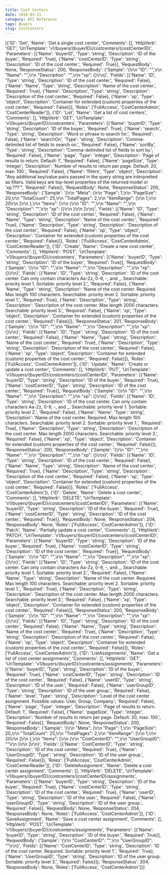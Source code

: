 ```yaml
---
title: Cost Centers
date: 2018-03-21
category: API Reference
tags: Buyers
slug: CostCenters
---
```

[{'ID': 'Get', 'Name': 'Get a single cost center', 'Comments': [], 'HttpVerb': 'GET', 'UriTemplate': 'v1/buyers/{buyerID}/costcenters/{costCenterID}', 'Parameters': [{'Name': 'buyerID', 'Type': 'string', 'Description': 'ID of the buyer.', 'Required': True}, {'Name': 'costCenterID', 'Type': 'string', 'Description': 'ID of the cost center.', 'Required': True}], 'RequestBody': None, 'ResponseStatus': 200, 'ResponseBody': {'Sample': '{\r\n  "ID": "",\r\n  "Name": "",\r\n  "Description": "",\r\n  "xp": {}\r\n}', 'Fields': [{'Name': 'ID', 'Type': 'string', 'Description': 'ID of the cost center.', 'Required': False}, {'Name': 'Name', 'Type': 'string', 'Description': 'Name of the cost center.', 'Required': True}, {'Name': 'Description', 'Type': 'string', 'Description': 'Description of the cost center.', 'Required': False}, {'Name': 'xp', 'Type': 'object', 'Description': 'Container for extended (custom) properties of the cost center.', 'Required': False}]}, 'Roles': ['FullAccess', 'CostCenterAdmin', 'CostCenterReader']}, {'ID': 'List', 'Name': 'Get a list of cost centers', 'Comments': [], 'HttpVerb': 'GET', 'UriTemplate': 'v1/buyers/{buyerID}/costcenters', 'Parameters': [{'Name': 'buyerID', 'Type': 'string', 'Description': 'ID of the buyer.', 'Required': True}, {'Name': 'search', 'Type': 'string', 'Description': 'Word or phrase to search for.', 'Required': False}, {'Name': 'searchOn', 'Type': 'string', 'Description': 'Comma-delimited list of fields to search on.', 'Required': False}, {'Name': 'sortBy', 'Type': 'string', 'Description': 'Comma-delimited list of fields to sort by.', 'Required': False}, {'Name': 'page', 'Type': 'integer', 'Description': 'Page of results to return. Default: 1', 'Required': False}, {'Name': 'pageSize', 'Type': 'integer', 'Description': 'Number of results to return per page. Default: 20, max: 100.', 'Required': False}, {'Name': 'filters', 'Type': 'object', 'Description': "Any additional key/value pairs passed in the query string are interpretted as filters. Valid keys are top-level properties of the returned model or 'xp.???'", 'Required': False}], 'RequestBody': None, 'ResponseStatus': 200, 'ResponseBody': {'Sample': '{\r\n  "Meta": {\r\n    "Page": 1,\r\n    "PageSize": 20,\r\n    "TotalCount": 25,\r\n    "TotalPages": 2,\r\n    "ItemRange": [\r\n      1,\r\n      20\r\n    ]\r\n  },\r\n  "Items": [\r\n    {\r\n      "ID": "",\r\n      "Name": "",\r\n      "Description": "",\r\n      "xp": {}\r\n    }\r\n  ]\r\n}', 'Fields': [{'Name': 'ID', 'Type': 'string', 'Description': 'ID of the cost center.', 'Required': False}, {'Name': 'Name', 'Type': 'string', 'Description': 'Name of the cost center.', 'Required': True}, {'Name': 'Description', 'Type': 'string', 'Description': 'Description of the cost center.', 'Required': False}, {'Name': 'xp', 'Type': 'object', 'Description': 'Container for extended (custom) properties of the cost center.', 'Required': False}]}, 'Roles': ['FullAccess', 'CostCenterAdmin', 'CostCenterReader']}, {'ID': 'Create', 'Name': 'Create a new cost center', 'Comments': [], 'HttpVerb': 'POST', 'UriTemplate': 'v1/buyers/{buyerID}/costcenters', 'Parameters': [{'Name': 'buyerID', 'Type': 'string', 'Description': 'ID of the buyer.', 'Required': True}], 'RequestBody': {'Sample': '{\r\n  "ID": "",\r\n  "Name": "",\r\n  "Description": "",\r\n  "xp": {}\r\n}', 'Fields': [{'Name': 'ID', 'Type': 'string', 'Description': 'ID of the cost center. Can only contain characters Aa-Zz, 0-9, -, and _. Searchable: priority level 1. Sortable: priority level 2.', 'Required': False}, {'Name': 'Name', 'Type': 'string', 'Description': 'Name of the cost center. Required. Max length 100 characters. Searchable: priority level 2. Sortable: priority level 1.', 'Required': True}, {'Name': 'Description', 'Type': 'string', 'Description': 'Description of the cost center. Max length 2000 characters. Searchable: priority level 3.', 'Required': False}, {'Name': 'xp', 'Type': 'object', 'Description': 'Container for extended (custom) properties of the cost center.', 'Required': False}]}, 'ResponseStatus': 201, 'ResponseBody': {'Sample': '{\r\n  "ID": "",\r\n  "Name": "",\r\n  "Description": "",\r\n  "xp": {}\r\n}', 'Fields': [{'Name': 'ID', 'Type': 'string', 'Description': 'ID of the cost center.', 'Required': False}, {'Name': 'Name', 'Type': 'string', 'Description': 'Name of the cost center.', 'Required': True}, {'Name': 'Description', 'Type': 'string', 'Description': 'Description of the cost center.', 'Required': False}, {'Name': 'xp', 'Type': 'object', 'Description': 'Container for extended (custom) properties of the cost center.', 'Required': False}]}, 'Roles': ['FullAccess', 'CostCenterAdmin']}, {'ID': 'Update', 'Name': 'Create or update a cost center', 'Comments': [], 'HttpVerb': 'PUT', 'UriTemplate': 'v1/buyers/{buyerID}/costcenters/{costCenterID}', 'Parameters': [{'Name': 'buyerID', 'Type': 'string', 'Description': 'ID of the buyer.', 'Required': True}, {'Name': 'costCenterID', 'Type': 'string', 'Description': 'ID of the cost center.', 'Required': True}], 'RequestBody': {'Sample': '{\r\n  "ID": "",\r\n  "Name": "",\r\n  "Description": "",\r\n  "xp": {}\r\n}', 'Fields': [{'Name': 'ID', 'Type': 'string', 'Description': 'ID of the cost center. Can only contain characters Aa-Zz, 0-9, -, and _. Searchable: priority level 1. Sortable: priority level 2.', 'Required': False}, {'Name': 'Name', 'Type': 'string', 'Description': 'Name of the cost center. Required. Max length 100 characters. Searchable: priority level 2. Sortable: priority level 1.', 'Required': True}, {'Name': 'Description', 'Type': 'string', 'Description': 'Description of the cost center. Max length 2000 characters. Searchable: priority level 3.', 'Required': False}, {'Name': 'xp', 'Type': 'object', 'Description': 'Container for extended (custom) properties of the cost center.', 'Required': False}]}, 'ResponseStatus': 200, 'ResponseBody': {'Sample': '{\r\n  "ID": "",\r\n  "Name": "",\r\n  "Description": "",\r\n  "xp": {}\r\n}', 'Fields': [{'Name': 'ID', 'Type': 'string', 'Description': 'ID of the cost center.', 'Required': False}, {'Name': 'Name', 'Type': 'string', 'Description': 'Name of the cost center.', 'Required': True}, {'Name': 'Description', 'Type': 'string', 'Description': 'Description of the cost center.', 'Required': False}, {'Name': 'xp', 'Type': 'object', 'Description': 'Container for extended (custom) properties of the cost center.', 'Required': False}]}, 'Roles': ['FullAccess', 'CostCenterAdmin']}, {'ID': 'Delete', 'Name': 'Delete a cost center', 'Comments': [], 'HttpVerb': 'DELETE', 'UriTemplate': 'v1/buyers/{buyerID}/costcenters/{costCenterID}', 'Parameters': [{'Name': 'buyerID', 'Type': 'string', 'Description': 'ID of the buyer.', 'Required': True}, {'Name': 'costCenterID', 'Type': 'string', 'Description': 'ID of the cost center.', 'Required': True}], 'RequestBody': None, 'ResponseStatus': 204, 'ResponseBody': None, 'Roles': ['FullAccess', 'CostCenterAdmin']}, {'ID': 'Patch', 'Name': 'Partially update a cost center', 'Comments': [], 'HttpVerb': 'PATCH', 'UriTemplate': 'v1/buyers/{buyerID}/costcenters/{costCenterID}', 'Parameters': [{'Name': 'buyerID', 'Type': 'string', 'Description': 'ID of the buyer.', 'Required': True}, {'Name': 'costCenterID', 'Type': 'string', 'Description': 'ID of the cost center.', 'Required': True}], 'RequestBody': {'Sample': '{\r\n  "ID": "",\r\n  "Name": "",\r\n  "Description": "",\r\n  "xp": {}\r\n}', 'Fields': [{'Name': 'ID', 'Type': 'string', 'Description': 'ID of the cost center. Can only contain characters Aa-Zz, 0-9, -, and _. Searchable: priority level 1. Sortable: priority level 2.', 'Required': False}, {'Name': 'Name', 'Type': 'string', 'Description': 'Name of the cost center. Required. Max length 100 characters. Searchable: priority level 2. Sortable: priority level 1.', 'Required': True}, {'Name': 'Description', 'Type': 'string', 'Description': 'Description of the cost center. Max length 2000 characters. Searchable: priority level 3.', 'Required': False}, {'Name': 'xp', 'Type': 'object', 'Description': 'Container for extended (custom) properties of the cost center.', 'Required': False}]}, 'ResponseStatus': 200, 'ResponseBody': {'Sample': '{\r\n  "ID": "",\r\n  "Name": "",\r\n  "Description": "",\r\n  "xp": {}\r\n}', 'Fields': [{'Name': 'ID', 'Type': 'string', 'Description': 'ID of the cost center.', 'Required': False}, {'Name': 'Name', 'Type': 'string', 'Description': 'Name of the cost center.', 'Required': True}, {'Name': 'Description', 'Type': 'string', 'Description': 'Description of the cost center.', 'Required': False}, {'Name': 'xp', 'Type': 'object', 'Description': 'Container for extended (custom) properties of the cost center.', 'Required': False}]}, 'Roles': ['FullAccess', 'CostCenterAdmin']}, {'ID': 'ListAssignments', 'Name': 'Get a list of cost center assignments', 'Comments': [], 'HttpVerb': 'GET', 'UriTemplate': 'v1/buyers/{buyerID}/costcenters/assignments', 'Parameters': [{'Name': 'buyerID', 'Type': 'string', 'Description': 'ID of the buyer.', 'Required': True}, {'Name': 'costCenterID', 'Type': 'string', 'Description': 'ID of the cost center.', 'Required': False}, {'Name': 'userID', 'Type': 'string', 'Description': 'ID of the user.', 'Required': False}, {'Name': 'userGroupID', 'Type': 'string', 'Description': 'ID of the user group.', 'Required': False}, {'Name': 'level', 'Type': 'string', 'Description': 'Level of the cost center assignment. Possible values: User, Group, Company.', 'Required': False}, {'Name': 'page', 'Type': 'integer', 'Description': 'Page of results to return. Default: 1', 'Required': False}, {'Name': 'pageSize', 'Type': 'integer', 'Description': 'Number of results to return per page. Default: 20, max: 100.', 'Required': False}], 'RequestBody': None, 'ResponseStatus': 200, 'ResponseBody': {'Sample': '{\r\n  "Meta": {\r\n    "Page": 1,\r\n    "PageSize": 20,\r\n    "TotalCount": 25,\r\n    "TotalPages": 2,\r\n    "ItemRange": [\r\n      1,\r\n      20\r\n    ]\r\n  },\r\n  "Items": [\r\n    {\r\n      "CostCenterID": "",\r\n      "UserGroupID": ""\r\n    }\r\n  ]\r\n}', 'Fields': [{'Name': 'CostCenterID', 'Type': 'string', 'Description': 'ID of the cost center.', 'Required': True}, {'Name': 'UserGroupID', 'Type': 'string', 'Description': 'ID of the user group.', 'Required': False}]}, 'Roles': ['FullAccess', 'CostCenterAdmin', 'CostCenterReader']}, {'ID': 'DeleteAssignment', 'Name': 'Delete a cost center assignment', 'Comments': [], 'HttpVerb': 'DELETE', 'UriTemplate': 'v1/buyers/{buyerID}/costcenters/{costCenterID}/assignments', 'Parameters': [{'Name': 'buyerID', 'Type': 'string', 'Description': 'ID of the buyer.', 'Required': True}, {'Name': 'costCenterID', 'Type': 'string', 'Description': 'ID of the cost center.', 'Required': True}, {'Name': 'userID', 'Type': 'string', 'Description': 'ID of the user.', 'Required': False}, {'Name': 'userGroupID', 'Type': 'string', 'Description': 'ID of the user group.', 'Required': False}], 'RequestBody': None, 'ResponseStatus': 204, 'ResponseBody': None, 'Roles': ['FullAccess', 'CostCenterAdmin']}, {'ID': 'SaveAssignment', 'Name': 'Save a cost center assignment', 'Comments': [], 'HttpVerb': 'POST', 'UriTemplate': 'v1/buyers/{buyerID}/costcenters/assignments', 'Parameters': [{'Name': 'buyerID', 'Type': 'string', 'Description': 'ID of the buyer.', 'Required': True}], 'RequestBody': {'Sample': '{\r\n  "CostCenterID": "",\r\n  "UserGroupID": ""\r\n}', 'Fields': [{'Name': 'CostCenterID', 'Type': 'string', 'Description': 'ID of the cost center. Required. Sortable: priority level 1.', 'Required': True}, {'Name': 'UserGroupID', 'Type': 'string', 'Description': 'ID of the user group. Sortable: priority level 3.', 'Required': False}]}, 'ResponseStatus': 204, 'ResponseBody': None, 'Roles': ['FullAccess', 'CostCenterAdmin']}]